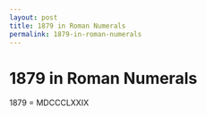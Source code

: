 ```yaml
---
layout: post
title: 1879 in Roman Numerals
permalink: 1879-in-roman-numerals
---
```


# 1879 in Roman Numerals

1879 = MDCCCLXXIX
